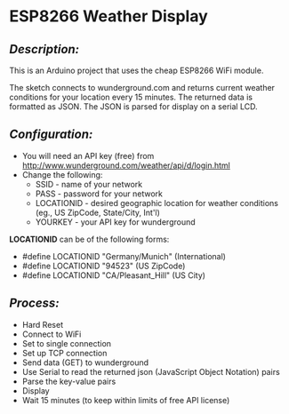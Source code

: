# **ESP8266 Weather Display**
## *Description:*
This is an Arduino project that uses the cheap ESP8266 WiFi module. 

The sketch connects to wunderground.com and returns current weather conditions
for your location every 15 minutes. The returned data is formatted as JSON. The
JSON is parsed for display on a serial LCD.

## *Configuration:*
* You will need an API key (free) from http://www.wunderground.com/weather/api/d/login.html
* Change the following:
  * SSID - name of your network
  * PASS - password for your network
  * LOCATIONID - desired geographic location for weather conditions (eg., US ZipCode, State/City, Int'l)
  * YOURKEY - your API key for wunderground

**LOCATIONID** can be of the following forms:
* #define LOCATIONID "Germany/Munich"  (International)
* #define LOCATIONID "94523"           (US ZipCode)
* #define LOCATIONID "CA/Pleasant_Hill" (US City)

## *Process:*
* Hard Reset
* Connect to WiFi
* Set to single connection
* Set up TCP connection
* Send data (GET) to wunderground
* Use Serial to read the returned json (JavaScript Object Notation) pairs
* Parse the key-value pairs
* Display 
* Wait 15 minutes (to keep within limits of free API license)
























